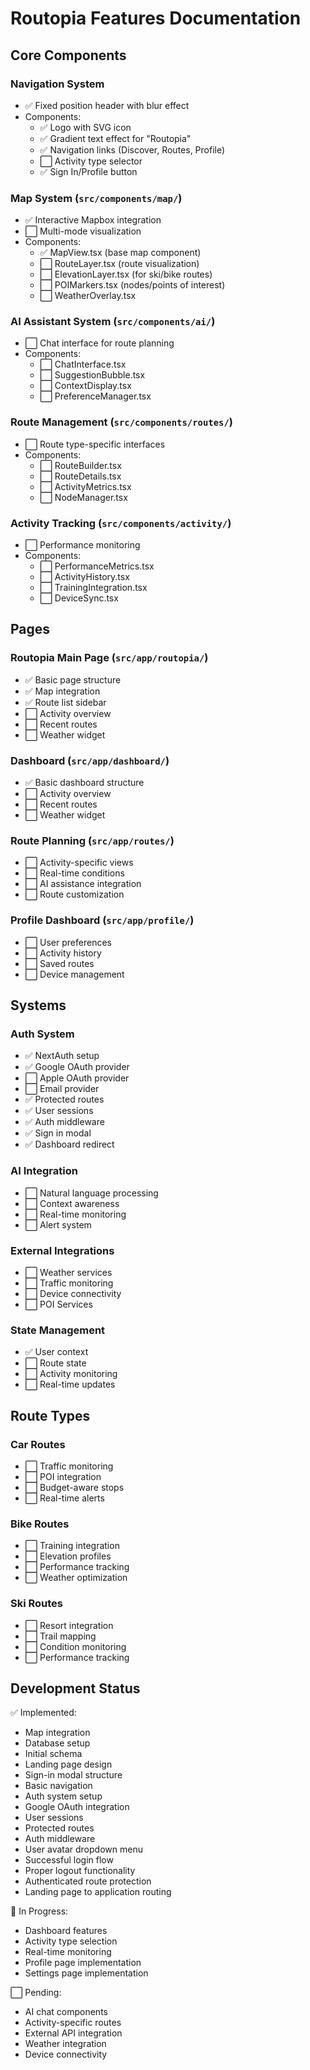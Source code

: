 # Routopia Features Documentation

## Core Components

### Navigation System
- ✅ Fixed position header with blur effect
- Components:
  - ✅ Logo with SVG icon
  - ✅ Gradient text effect for "Routopia"
  - ✅ Navigation links (Discover, Routes, Profile)
  - ⬜ Activity type selector
  - ✅ Sign In/Profile button

### Map System (`src/components/map/`)
- ✅ Interactive Mapbox integration
- ⬜ Multi-mode visualization
- Components:
  - ✅ MapView.tsx (base map component)
  - ⬜ RouteLayer.tsx (route visualization)
  - ⬜ ElevationLayer.tsx (for ski/bike routes)
  - ⬜ POIMarkers.tsx (nodes/points of interest)
  - ⬜ WeatherOverlay.tsx

### AI Assistant System (`src/components/ai/`)
- ⬜ Chat interface for route planning
- Components:
  - ⬜ ChatInterface.tsx
  - ⬜ SuggestionBubble.tsx
  - ⬜ ContextDisplay.tsx
  - ⬜ PreferenceManager.tsx

### Route Management (`src/components/routes/`)
- ⬜ Route type-specific interfaces
- Components:
  - ⬜ RouteBuilder.tsx
  - ⬜ RouteDetails.tsx
  - ⬜ ActivityMetrics.tsx
  - ⬜ NodeManager.tsx

### Activity Tracking (`src/components/activity/`)
- ⬜ Performance monitoring
- Components:
  - ⬜ PerformanceMetrics.tsx
  - ⬜ ActivityHistory.tsx
  - ⬜ TrainingIntegration.tsx
  - ⬜ DeviceSync.tsx

## Pages

### Routopia Main Page (`src/app/routopia/`)
- ✅ Basic page structure
- ✅ Map integration
- ✅ Route list sidebar
- ⬜ Activity overview
- ⬜ Recent routes
- ⬜ Weather widget

### Dashboard (`src/app/dashboard/`)
- ✅ Basic dashboard structure
- ⬜ Activity overview
- ⬜ Recent routes
- ⬜ Weather widget

### Route Planning (`src/app/routes/`)
- ⬜ Activity-specific views
- ⬜ Real-time conditions
- ⬜ AI assistance integration
- ⬜ Route customization

### Profile Dashboard (`src/app/profile/`)
- ⬜ User preferences
- ⬜ Activity history
- ⬜ Saved routes
- ⬜ Device management

## Systems

### Auth System
- ✅ NextAuth setup
- ✅ Google OAuth provider
- ⬜ Apple OAuth provider
- ⬜ Email provider
- ✅ Protected routes
- ✅ User sessions
- ✅ Auth middleware
- ✅ Sign in modal
- ✅ Dashboard redirect

### AI Integration
- ⬜ Natural language processing
- ⬜ Context awareness
- ⬜ Real-time monitoring
- ⬜ Alert system

### External Integrations
- ⬜ Weather services
- ⬜ Traffic monitoring
- ⬜ Device connectivity
- ⬜ POI Services

### State Management
- ✅ User context
- ⬜ Route state
- ⬜ Activity monitoring
- ⬜ Real-time updates

## Route Types

### Car Routes
- ⬜ Traffic monitoring
- ⬜ POI integration
- ⬜ Budget-aware stops
- ⬜ Real-time alerts

### Bike Routes
- ⬜ Training integration
- ⬜ Elevation profiles
- ⬜ Performance tracking
- ⬜ Weather optimization

### Ski Routes
- ⬜ Resort integration
- ⬜ Trail mapping
- ⬜ Condition monitoring
- ⬜ Performance tracking

## Development Status

✅ Implemented:
- Map integration
- Database setup
- Initial schema
- Landing page design
- Sign-in modal structure
- Basic navigation
- Auth system setup
- Google OAuth integration
- User sessions
- Protected routes
- Auth middleware
- User avatar dropdown menu
- Successful login flow
- Proper logout functionality
- Authenticated route protection
- Landing page to application routing

🚧 In Progress:
- Dashboard features
- Activity type selection
- Real-time monitoring
- Profile page implementation
- Settings page implementation

⬜ Pending:
- AI chat components
- Activity-specific routes
- External API integration
- Weather integration
- Device connectivity